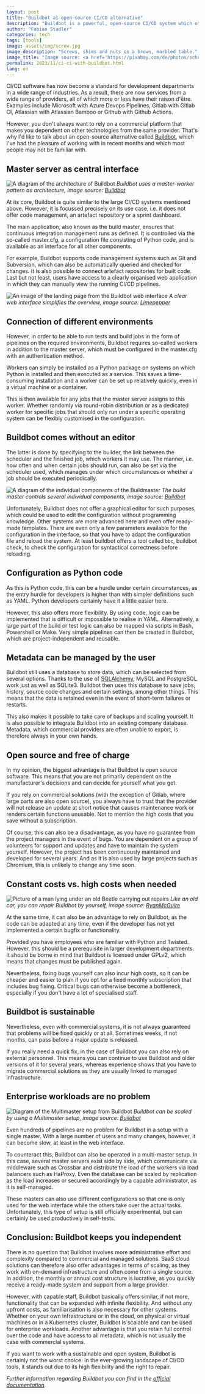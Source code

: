 ```yaml
---
layout: post
title: "Buildbot as open-source CI/CD alternative"
description: "Buildbot is a powerful, open-source CI/CD system which offers a flexible configuration that comprises mostly Python code."
author: "Fabian Stadler"
categories: tech
tags: [tools]
image: assets/img/screw.jpg
image_description: "Screws, shims and nuts on a brown, marbled table."
image_title: "Image source: <a href='https://pixabay.com/de/photos/schraube-gewinde-technik-1924174/'>PIRO4D auf Pixabay</a>"
permalink: 2023/11/ci-ci-with-buildbot.html
lang: en
---
```


CI/CD software has now become a standard for development departments in a wide range of industries. As a result, there are now services from a wide range of providers, all of which more or less have their raison d'être. Examples include Microsoft with Azure Devops Pipelines, Gitlab with Gitlab CI, Atlassian with Atlassian Bamboo or Github with Github Actions.

However, you don't always want to rely on a commercial platform that makes you dependent on other technologies from the same provider. That's why I'd like to talk about an open-source alternative called [Buildbot](https://www.buildbot.net/), which I've had the pleasure of working with in recent months and which most people may not be familiar with.

## Master server as central interface

![A diagram of the architecture of Buildbot](/assets/img/buildbot_architecture.png)
_Buildbot uses a master-worker pattern as architecture, image source: [Buildbot](http://docs.buildbot.net/current/manual/introduction.html)_

At its core, Buildbot is quite similar to the large CI/CD systems mentioned above. However, it is focussed precisely on its use case, i.e. it does not offer code management, an artefact repository or a sprint dashboard.

The main application, also known as the build master, ensures that continuous integration management runs as defined. It is controlled via the so-called master.cfg, a configuration file consisting of Python code, and is available as an interface for all other components.

For example, Buildbot supports code management systems such as Git and Subversion, which can also be automatically queried and checked for changes. It is also possible to connect artefact repositories for built code. Last but not least, users have access to a clearly organised web application in which they can manually view the running CI/CD pipelines.

![An image of the landing page from the Buildbot web interface](/assets/img/buildbot_example_web.png)
_A clear web interface simplifies the overview, image source: [Limepepper](https://limepepper.co.uk/techtiles/buildbot.html)_

## Connection of different environments

However, in order to be able to run tests and build jobs in the form of pipelines on the required environments, Buildbot requires so-called workers in addition to the master server, which must be configured in the master.cfg with an authentication method.

Workers can simply be installed as a Python package on systems on which Python is installed and then executed as a service. This saves a time-consuming installation and a worker can be set up relatively quickly, even in a virtual machine or a container.

This is then available for any jobs that the master server assigns to this worker. Whether randomly via round-robin distribution or as a dedicated worker for specific jobs that should only run under a specific operating system can be flexibly customised in the configuration.

## Buildbot comes without an editor

The latter is done by specifying to the builder, the link between the scheduler and the finished job, which workers it may use. The manner, i.e. how often and when certain jobs should run, can also be set via the scheduler used, which manages under which circumstances or whether a job should be executed periodically.

![A diagram of the individual components of the Buildmaster](/assets/img/buildbot_config_architecture.png)
_The build master controls several individual components, image source: [Buildbot](http://docs.buildbot.net/current/manual/introduction.html)_

Unfortunately, Buildbot does not offer a graphical editor for such purposes, which could be used to edit the configuration without programming knowledge. Other systems are more advanced here and even offer ready-made templates. There are even only a few parameters available for the configuration in the interface, so that you have to adapt the configuration file and reload the system. At least buildbot offers a tool called `bbc`, buildbot check, to check the configuration for syntactical correctness before reloading.

## Configuration as Python code

As this is Python code, this can be a hurdle under certain circumstances, as the entry hurdle for developers is higher than with simpler definitions such as YAML. Python developers certainly have it a little easier here.

However, this also offers more flexibility. By using code, logic can be implemented that is difficult or impossible to realise in YAML. Alternatively, a large part of the build or test logic can also be mapped via scripts in Bash, Powershell or Make. Very simple pipelines can then be created in Buildbot, which are project-independent and reusable.

## Metadata can be managed by the user

Buildbot still uses a database to store data, which can be selected from several options. Thanks to the use of [SQLAlchemy](https://www.sqlalchemy.org/), MySQL and PostgreSQL work just as well as SQLite3. Buildbot then uses this database to save jobs, history, source code changes and certain settings, among other things. This means that the data is retained even in the event of short-term failures or restarts.

This also makes it possible to take care of backups and scaling yourself. It is also possible to integrate Buildbot into an existing company database. Metadata, which commercial providers are often unable to export, is therefore always in your own hands.

## Open source and free of charge

In my opinion, the biggest advantage is that Buildbot is open source software. This means that you are not primarily dependent on the manufacturer's decisions and can decide for yourself what you get.

If you rely on commercial solutions (with the exception of Gitlab, where large parts are also open source), you always have to trust that the provider will not release an update at short notice that causes maintenance work or renders certain functions unusable. Not to mention the high costs that you save without a subscription.

Of course, this can also be a disadvantage, as you have no guarantee from the project managers in the event of bugs. You are dependent on a group of volunteers for support and updates and have to maintain the system yourself. However, the project has been continuously maintained and developed for several years. And as it is also used by large projects such as Chromium, this is unlikely to change any time soon.

## Constant costs vs. high costs when needed

![Picture of a man lying under an old Beetle carrying out repairs](/assets/img/man-362150_640.jpg)
_Like an old car, you can repair Buildbot by yourself, image source: [RyanMcGuire](https://pixabay.com/de/photos/mann-wagen-reparatur-autoreparatur-362150/)_

At the same time, it can also be an advantage to rely on Buildbot, as the code can be adapted at any time, even if the developer has not yet implemented a certain bugfix or functionality.

Provided you have employees who are familiar with Python and Twisted. However, this should be a prerequisite in larger development departments. It should be borne in mind that Buildbot is licensed under GPLv2, which means that changes must be published again.

Nevertheless, fixing bugs yourself can also incur high costs, so it can be cheaper and easier to plan if you opt for a fixed monthly subscription that includes bug fixing. Critical bugs can otherwise become a bottleneck, especially if you don't have a lot of specialised staff.

## Buildbot is sustainable

Nevertheless, even with commercial systems, it is not always guaranteed that problems will be fixed quickly or at all. Sometimes weeks, if not months, can pass before a major update is released.

If you really need a quick fix, in the case of Buildbot you can also rely on external personnel. This means you can continue to use Buildbot and older versions of it for several years, whereas experience shows that you have to migrate commercial solutions as they are usually linked to managed infrastructure.

## Enterprise workloads are no problem

![Diagram of the Multimaster setup from Buildbot](/assets/img/buildbot_multimaster.png)
_Buildbot can be scaled by using a Multimaster setup, image source: [Buildbot](http://docs.buildbot.net/current/manual/configuration/multimaster.html)_

Even hundreds of pipelines are no problem for Buildbot in a setup with a single master. With a large number of users and many changes, however, it can become slow, at least in the web interface.

To counteract this, Buildbot can also be operated in a multi-master setup. In this case, several master servers exist side by side, which communicate via middleware such as Crossbar and distribute the load of the workers via load balancers such as HaProxy. Even the database can be scaled by replication as the load increases or secured accordingly by a capable administrator, as it is self-managed.

These masters can also use different configurations so that one is only used for the web interface while the others take over the actual tasks. Unfortunately, this type of setup is still officially experimental, but can certainly be used productively in self-tests.

## Conclusion: Buildbot keeps you independent

There is no question that Buildbot involves more administrative effort and complexity compared to commercial and managed solutions. SaaS cloud solutions can therefore also offer advantages in terms of scaling, as they work with on-demand infrastructure and often come from a single source. In addition, the monthly or annual cost structure is lucrative, as you quickly receive a ready-made system and support from a large provider.

However, with capable staff, Buildbot basically offers similar, if not more, functionality that can be expanded with infinite flexibility. And without any upfront costs, as familiarisation is also necessary for other systems. Whether on your own infrastructure or in the cloud, on physical or virtual machines or in a Kubernetes cluster, Buildbot is scalable and can be used for enterprise workloads. Another advantage is that you retain full control over the code and have access to all metadata, which is not usually the case with commercial systems.

If you want to work with a sustainable and open system, Buildbot is certainly not the worst choice. In the ever-growing landscape of CI/CD tools, it stands out due to its high flexibility and the right to repair.

_Further information regarding Buildbot you can find in the [official documentation](http://docs.buildbot.net/current/tutorial/index.html)._